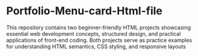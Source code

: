 # Portfolio-Menu-card-Html-file
This repository contains two beginner-friendly HTML projects showcasing essential web development concepts, structured design, and practical applications of front-end coding. Both projects serve as practice examples for understanding HTML semantics, CSS styling, and responsive layouts
